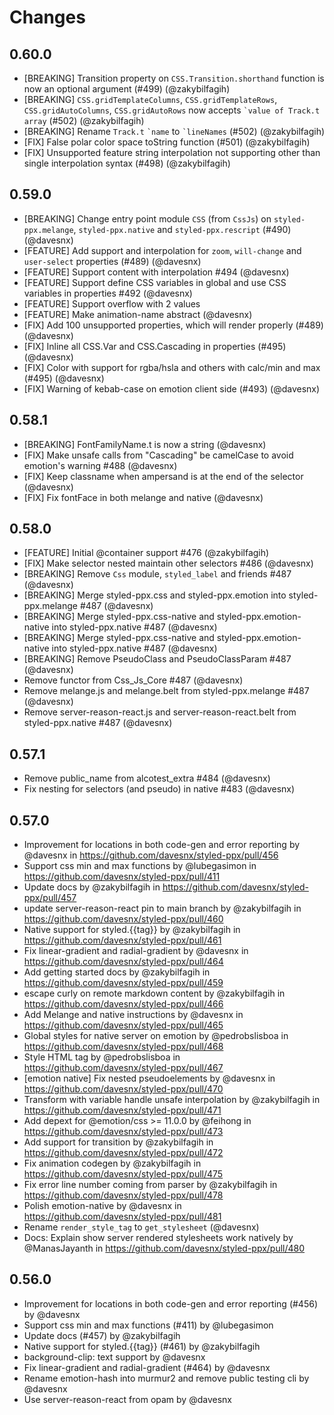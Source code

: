 # Changes

## 0.60.0
- [BREAKING] Transition property on `CSS.Transition.shorthand` function is now an optional argument (#499) (@zakybilfagih)
- [BREAKING] `CSS.gridTemplateColumns`, `CSS.gridTemplateRows`, `CSS.gridAutoColumns`, `CSS.gridAutoRows` now accepts `` `value of Track.t array `` (#502) (@zakybilfagih)
- [BREAKING] Rename `Track.t` `` `name `` to `` `lineNames ``  (#502) (@zakybilfagih)
- [FIX] False polar color space toString function (#501) (@zakybilfagih)
- [FIX] Unsupported feature string interpolation not supporting other than single interpolation syntax (#498) (@zakybilfagih)

## 0.59.0
- [BREAKING] Change entry point module `CSS` (from `CssJs`) on `styled-ppx.melange`, `styled-ppx.native` and `styled-ppx.rescript` (#490) (@davesnx)
- [FEATURE] Add support and interpolation for `zoom`, `will-change` and `user-select` properties (#489) (@davesnx)
- [FEATURE] Support content with interpolation #494 (@davesnx)
- [FEATURE] Support define CSS variables in global and use CSS variables in properties #492 (@davesnx)
- [FEATURE] Support overflow with 2 values
- [FEATURE] Make animation-name abstract (@davesnx)
- [FIX] Add 100 unsupported properties, which will render properly (#489) (@davesnx)
- [FIX] Inline all CSS.Var and CSS.Cascading in properties (#495) (@davesnx)
- [FIX] Color with support for rgba/hsla and others with calc/min and max (#495) (@davesnx)
- [FIX] Warning of kebab-case on emotion client side (#493) (@davesnx)

## 0.58.1
- [BREAKING] FontFamilyName.t is now a string (@davesnx)
- [FIX] Make unsafe calls from "Cascading" be camelCase to avoid emotion's warning #488 (@davesnx)
- [FIX] Keep classname when ampersand is at the end of the selector (@davesnx)
- [FIX] Fix fontFace in both melange and native (@davesnx)

## 0.58.0
- [FEATURE] Initial @container support #476 (@zakybilfagih)
- [FIX] Make selector nested maintain other selectors #486 (@davesnx)
- [BREAKING] Remove `Css` module, `styled_label` and friends #487 (@davesnx)
- [BREAKING] Merge styled-ppx.css and styled-ppx.emotion into styled-ppx.melange #487 (@davesnx)
- [BREAKING] Merge styled-ppx.css-native and styled-ppx.emotion-native into styled-ppx.native #487 (@davesnx)
- [BREAKING] Merge styled-ppx.css-native and styled-ppx.emotion-native into styled-ppx.native #487 (@davesnx)
- [BREAKING] Remove PseudoClass and PseudoClassParam #487 (@davesnx)
- Remove functor from Css_Js_Core #487 (@davesnx)
- Remove melange.js and melange.belt from styled-ppx.melange #487 (@davesnx)
- Remove server-reason-react.js and server-reason-react.belt from styled-ppx.native #487 (@davesnx)

## 0.57.1
- Remove public_name from alcotest_extra #484 (@davesnx)
- Fix nesting for selectors (and pseudo) in native #483 (@davesnx)

## 0.57.0

- Improvement for locations in both code-gen and error reporting by @davesnx in https://github.com/davesnx/styled-ppx/pull/456
- Support css min and max functions by @lubegasimon in https://github.com/davesnx/styled-ppx/pull/411
- Update docs by @zakybilfagih in https://github.com/davesnx/styled-ppx/pull/457
- update server-reason-react pin to main branch by @zakybilfagih in https://github.com/davesnx/styled-ppx/pull/460
- Native support for styled.{{tag}} by @zakybilfagih in https://github.com/davesnx/styled-ppx/pull/461
- Fix linear-gradient and radial-gradient  by @davesnx in https://github.com/davesnx/styled-ppx/pull/464
- Add getting started docs by @zakybilfagih in https://github.com/davesnx/styled-ppx/pull/459
- escape curly on remote markdown content by @zakybilfagih in https://github.com/davesnx/styled-ppx/pull/466
- Add Melange and native instructions by @davesnx in https://github.com/davesnx/styled-ppx/pull/465
- Global styles for native server on emotion by @pedrobslisboa in https://github.com/davesnx/styled-ppx/pull/468
- Style HTML tag by @pedrobslisboa in https://github.com/davesnx/styled-ppx/pull/467
- [emotion native] Fix nested pseudoelements by @davesnx in https://github.com/davesnx/styled-ppx/pull/470
- Transform with variable handle unsafe interpolation by @zakybilfagih in https://github.com/davesnx/styled-ppx/pull/471
- Add depext for @emotion/css >= 11.0.0 by @feihong in https://github.com/davesnx/styled-ppx/pull/473
- Add support for transition by @zakybilfagih in https://github.com/davesnx/styled-ppx/pull/472
- Fix animation codegen by @zakybilfagih in https://github.com/davesnx/styled-ppx/pull/475
- Fix error line number coming from parser by @zakybilfagih in https://github.com/davesnx/styled-ppx/pull/478
- Polish emotion-native by @davesnx in https://github.com/davesnx/styled-ppx/pull/481
- Rename `render_style_tag` to `get_stylesheet` (@davesnx)
- Docs: Explain show server rendered stylesheets work natively by @ManasJayanth in https://github.com/davesnx/styled-ppx/pull/480

## 0.56.0

- Improvement for locations in both code-gen and error reporting (#456) by @davesnx
- Support css min and max functions (#411) by @lubegasimon
- Update docs (#457) by @zakybilfagih
- Native support for styled.{{tag}} (#461) by @zakybilfagih
- background-clip: text support by @davesnx
- Fix linear-gradient and radial-gradient (#464) by @davesnx
- Rename emotion-hash into murmur2 and remove public testing cli by @davesnx
- Use server-reason-react from opam by @davesnx
